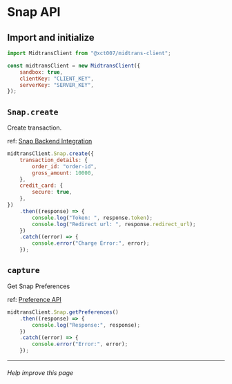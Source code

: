 # Snap API

## **Import and initialize**

```js
import MidtransClient from "@xct007/midtrans-client";

const midtransClient = new MidtransClient({
	sandbox: true,
	clientKey: "CLIENT_KEY",
	serverKey: "SERVER_KEY",
});
```

## `Snap.create`

Create transaction.

ref: [Snap Backend Integration](https://docs.midtrans.com/reference/backend-integration)

```js
midtransClient.Snap.create({
	transaction_details: {
		order_id: "order-id",
		gross_amount: 10000,
	},
	credit_card: {
		secure: true,
	},
})
	.then((response) => {
		console.log("Token: ", response.token);
		console.log("Redirect url: ", response.redirect_url);
	})
	.catch((error) => {
		console.error("Charge Error:", error);
	});
```

## `capture`

Get Snap Preferences

ref: [Preference API
](https://docs.midtrans.com/reference/snap-checkout-preference-api)

```js
midtransClient.Snap.getPreferences()
	.then((response) => {
		console.log("Response:", response);
	})
	.catch((error) => {
		console.error("Error:", error);
	});
```

---

###### Help improve this page

